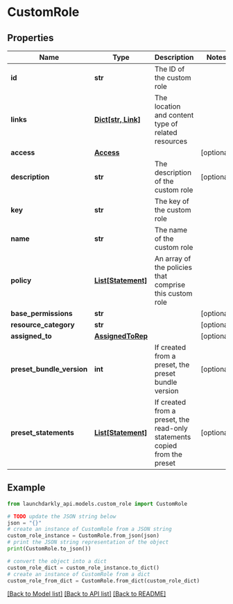 # CustomRole


## Properties

Name | Type | Description | Notes
------------ | ------------- | ------------- | -------------
**id** | **str** | The ID of the custom role | 
**links** | [**Dict[str, Link]**](Link.md) | The location and content type of related resources | 
**access** | [**Access**](Access.md) |  | [optional] 
**description** | **str** | The description of the custom role | [optional] 
**key** | **str** | The key of the custom role | 
**name** | **str** | The name of the custom role | 
**policy** | [**List[Statement]**](Statement.md) | An array of the policies that comprise this custom role | 
**base_permissions** | **str** |  | [optional] 
**resource_category** | **str** |  | [optional] 
**assigned_to** | [**AssignedToRep**](AssignedToRep.md) |  | [optional] 
**preset_bundle_version** | **int** | If created from a preset, the preset bundle version | [optional] 
**preset_statements** | [**List[Statement]**](Statement.md) | If created from a preset, the read-only statements copied from the preset | [optional] 

## Example

```python
from launchdarkly_api.models.custom_role import CustomRole

# TODO update the JSON string below
json = "{}"
# create an instance of CustomRole from a JSON string
custom_role_instance = CustomRole.from_json(json)
# print the JSON string representation of the object
print(CustomRole.to_json())

# convert the object into a dict
custom_role_dict = custom_role_instance.to_dict()
# create an instance of CustomRole from a dict
custom_role_from_dict = CustomRole.from_dict(custom_role_dict)
```
[[Back to Model list]](../README.md#documentation-for-models) [[Back to API list]](../README.md#documentation-for-api-endpoints) [[Back to README]](../README.md)


